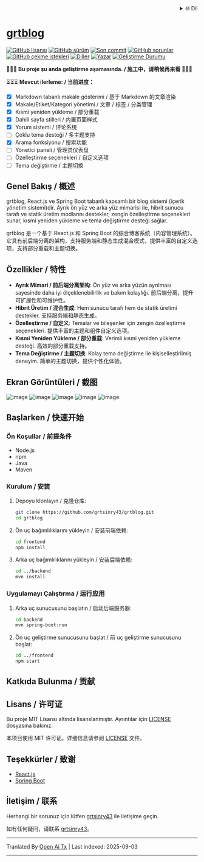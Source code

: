 
<div align="right">
  <details>
    <summary >🌐 Dil</summary>
    <div>
      <div align="center">
        <a href="https://openaitx.github.io/view.html?user=grtsinry43&project=grtblog&lang=en">English</a>
        | <a href="https://openaitx.github.io/view.html?user=grtsinry43&project=grtblog&lang=zh-CN">简体中文</a>
        | <a href="https://openaitx.github.io/view.html?user=grtsinry43&project=grtblog&lang=zh-TW">繁體中文</a>
        | <a href="https://openaitx.github.io/view.html?user=grtsinry43&project=grtblog&lang=ja">日本語</a>
        | <a href="https://openaitx.github.io/view.html?user=grtsinry43&project=grtblog&lang=ko">한국어</a>
        | <a href="https://openaitx.github.io/view.html?user=grtsinry43&project=grtblog&lang=hi">हिन्दी</a>
        | <a href="https://openaitx.github.io/view.html?user=grtsinry43&project=grtblog&lang=th">ไทย</a>
        | <a href="https://openaitx.github.io/view.html?user=grtsinry43&project=grtblog&lang=fr">Français</a>
        | <a href="https://openaitx.github.io/view.html?user=grtsinry43&project=grtblog&lang=de">Deutsch</a>
        | <a href="https://openaitx.github.io/view.html?user=grtsinry43&project=grtblog&lang=es">Español</a>
        | <a href="https://openaitx.github.io/view.html?user=grtsinry43&project=grtblog&lang=it">Italiano</a>
        | <a href="https://openaitx.github.io/view.html?user=grtsinry43&project=grtblog&lang=ru">Русский</a>
        | <a href="https://openaitx.github.io/view.html?user=grtsinry43&project=grtblog&lang=pt">Português</a>
        | <a href="https://openaitx.github.io/view.html?user=grtsinry43&project=grtblog&lang=nl">Nederlands</a>
        | <a href="https://openaitx.github.io/view.html?user=grtsinry43&project=grtblog&lang=pl">Polski</a>
        | <a href="https://openaitx.github.io/view.html?user=grtsinry43&project=grtblog&lang=ar">العربية</a>
        | <a href="https://openaitx.github.io/view.html?user=grtsinry43&project=grtblog&lang=fa">فارسی</a>
        | <a href="https://openaitx.github.io/view.html?user=grtsinry43&project=grtblog&lang=tr">Türkçe</a>
        | <a href="https://openaitx.github.io/view.html?user=grtsinry43&project=grtblog&lang=vi">Tiếng Việt</a>
        | <a href="https://openaitx.github.io/view.html?user=grtsinry43&project=grtblog&lang=id">Bahasa Indonesia</a>
        | <a href="https://openaitx.github.io/view.html?user=grtsinry43&project=grtblog&lang=as">অসমীয়া</
      </div>
    </div>
  </details>
</div>

# grtblog

[![GitHub lisansı](https://img.shields.io/github/license/grtsinry43/grtblog)](http://www.apache.org/licenses/LICENSE-2.0.html)
[![GitHub sürüm](https://img.shields.io/github/v/release/grtsinry43/grtblog)](https://github.com/grtsinry43/grtblog/releases)
[![Son commit](https://img.shields.io/github/last-commit/grtsinry43/grtblog)](https://github.com/grtsinry43/grtblog/commits/main)
[![GitHub sorunlar](https://img.shields.io/github/issues/grtsinry43/grtblog)](https://github.com/grtsinry43/grtblog/issues)
[![GitHub çekme istekleri](https://img.shields.io/github/issues-pr/grtsinry43/grtblog)](https://github.com/grtsinry43/grtblog/pulls)
[![Diller](https://img.shields.io/github/languages/top/grtsinry43/grtblog)](https://github.com/grtsinry43/grtblog)
[![Yazar](https://img.shields.io/badge/author-grtsinry43-blue)](https://github.com/grtsinry43)
[![Geliştirme Durumu](https://img.shields.io/badge/status-in%20development-yellow)](https://github.com/grtsinry43/grtblog)

🚧🚧🚧 **Bu proje şu anda geliştirme aşamasında. / 施工中，请稍候再来看** 🚧🚧🚧

⏳⏳⏳ **Mevcut ilerleme: / 当前进度：**

- [x] Markdown tabanlı makale gösterimi / 基于 Markdown 的文章渲染
- [x] Makale/Etiket/Kategori yönetimi / 文章 / 标签 / 分类管理
- [x] Kısmi yeniden yükleme / 部分重载
- [x] Dahili sayfa stilleri / 内置页面样式
- [x] Yorum sistemi / 评论系统
- [ ] Çoklu tema desteği / 多主题支持
- [x] Arama fonksiyonu / 搜索功能
- [ ] Yönetici paneli / 管理员仪表盘
- [ ] Özelleştirme seçenekleri / 自定义选项
- [ ] Tema değiştirme / 主题切换

## Genel Bakış / 概述

grtblog, React.js ve Spring Boot tabanlı kapsamlı bir blog sistemi (içerik yönetim sistemi)dir. Ayrık ön yüz ve arka yüz mimarisi ile,
hibrit sunucu tarafı ve statik üretim modlarını destekler, zengin özelleştirme seçenekleri sunar,
kısmi yeniden yükleme ve tema değiştirme desteği sağlar.

grtblog 是一个基于 React.js 和 Spring Boot 的综合博客系统（内容管理系统）。它具有前后端分离的架构，支持服务端和静态生成混合模式，提供丰富的自定义选项，支持部分重载和主题切换。

## Özellikler / 特性

- **Ayrık Mimari / 前后端分离架构**: Ön yüz ve arka yüzün ayrılması sayesinde daha iyi ölçeklenebilirlik ve
  bakım kolaylığı. 前后端分离，提升可扩展性和可维护性。
- **Hibrit Üretim / 混合生成**: Hem sunucu tarafı hem de statik üretimi destekler. 支持服务端和静态生成。
- **Özelleştirme / 自定义**: Temalar ve bileşenler için zengin özelleştirme seçenekleri. 提供丰富的主题和组件自定义选项。
- **Kısmi Yeniden Yükleme / 部分重载**: Verimli kısmi yeniden yükleme desteği. 高效的部分重载支持。
- **Tema Değiştirme / 主题切换**: Kolay tema değiştirme ile kişiselleştirilmiş deneyim. 简单的主题切换，提供个性化体验。

## Ekran Görüntüleri / 截图

![image](https://github.com/user-attachments/assets/40cac1c2-767a-4e0e-b72c-664384e93dfd)
![image](https://github.com/user-attachments/assets/0f8819c4-5be2-47bf-b526-2db097141bd9)
![image](https://github.com/user-attachments/assets/acbb9f7b-4ffc-45ff-835e-e09ee0a16979)
![image](https://github.com/user-attachments/assets/72116ff9-eb07-4e0c-921a-c3db32cbd59c)
![image](https://github.com/user-attachments/assets/6e790aab-94f4-4ada-8fc7-fc1bef0af5c8)


## Başlarken / 快速开始

### Ön Koşullar / 前提条件

- Node.js
- npm
- Java
- Maven

### Kurulum / 安装

1. Depoyu klonlayın / 克隆仓库:
    ```bash
    git clone https://github.com/grtsinry43/grtblog.git
    cd grtblog
    ```

2. Ön uç bağımlılıklarını yükleyin / 安装前端依赖:
    ```bash
    cd frontend
    npm install
    ```

3. Arka uç bağımlılıklarını yükleyin / 安装后端依赖:
    ```bash
    cd ../backend
    mvn install
    ```

### Uygulamayı Çalıştırma / 运行应用

1. Arka uç sunucusunu başlatın / 启动后端服务器:
    ```bash
    cd backend
    mvn spring-boot:run
    ```

2. Ön uç geliştirme sunucusunu başlat / 前 uç geliştirme sunucusunu başlat:
    ```bash
    cd ../frontend
    npm start
    ```

## Katkıda Bulunma / 贡献

[//]: # (Katkılar memnuniyetle karşılanır! Daha fazla bilgi için lütfen [katkı yönergelerini]&#40;CONTRIBUTING.md&#41; okuyun.)

[//]: # ()
[//]: # (欢迎贡献！请阅读 [贡献指南]&#40;CONTRIBUTING.md&#41; 了解更多信息。)

## Lisans / 许可证

Bu proje MIT Lisansı altında lisanslanmıştır. Ayrıntılar için [LICENSE](LICENSE) dosyasına bakınız.

本项目使用 MIT 许可证。详细信息请参阅 [LICENSE](LICENSE) 文件。

## Teşekkürler / 致谢

- [React.js](https://reactjs.org/)
- [Spring Boot](https://spring.io/projects/spring-boot)

## İletişim / 联系

Herhangi bir sorunuz için lütfen [grtsinry43](https://github.com/grtsinry43) ile iletişime geçin.

如有任何疑问，请联系 [grtsinry43](https://github.com/grtsinry43)。


---

Tranlated By [Open Ai Tx](https://github.com/OpenAiTx/OpenAiTx) | Last indexed: 2025-09-03

---